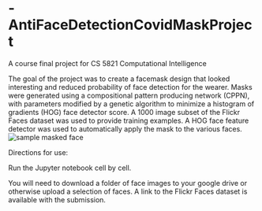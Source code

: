 # -AntiFaceDetectionCovidMaskProject
A course final project for CS 5821 Computational Intelligence

The goal of the project was to create a facemask design that looked interesting and reduced probability of face detection for the wearer. Masks were generated using a compositional pattern producing network (CPPN), with parameters modified by a genetic algorithm to minimize a histogram of gradients (HOG) face detector score. A 1000 image subset of the Flickr Faces dataset was used to provide training examples. A HOG face feature detector was used to automatically apply the mask to the various faces.
![sample masked face](https://github.com/evan-person/AntiFaceDetectionCovidMaskProject/blob/main/Index4.png?raw=true)


Directions for use:

Run the Jupyter notebook cell by cell.

You will need to download a folder of face images to your google drive or otherwise upload a selection of faces. A link to the Flickr Faces dataset is available with the submission. 

